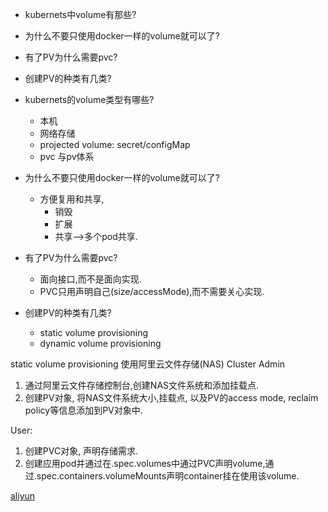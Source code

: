 - kubernets中volume有那些?
- 为什么不要只使用docker一样的volume就可以了?
- 有了PV为什么需要pvc?
- 创建PV的种类有几类?

- kubernets的volume类型有哪些?
  - 本机
  - 网络存储
  - projected volume: secret/configMap
  - pvc 与pv体系
  
  
- 为什么不要只使用docker一样的volume就可以了?
  - 方便复用和共享, 
    - 销毁
    - 扩展
    - 共享-->多个pod共享.
    
- 有了PV为什么需要pvc?   
  - 面向接口,而不是面向实现.
  - PVC只用声明自己(size/accessMode),而不需要关心实现.
  
- 创建PV的种类有几类?  
  - static volume provisioning 
  - dynamic volume provisioning
  
static volume provisioning 
 使用阿里云文件存储(NAS)
 Cluster Admin
 1. 通过阿里云文件存储控制台,创建NAS文件系统和添加挂载点. 
 2. 创建PV对象, 将NAS文件系统大小,挂载点, 以及PV的access mode, reclaim policy等信息添加到PV对象中. 
 
 User: 
 1. 创建PVC对象, 声明存储需求. 
 2. 创建应用pod并通过在.spec.volumes中通过PVC声明volume,通过.spec.containers.volumeMounts声明container挂在使用该volume.



[aliyun](https://edu.aliyun.com/lesson_1651_18381?spm=5176.254948.1334973.27.2c12cad2XQ8GmG#_18381)

